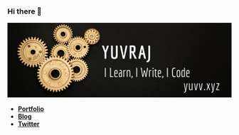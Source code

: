 ### Hi there 👋

![header photo](YUVRAJ.png)

- **[Portfolio](https://yuvv.xyz)**
- **[Blog](https://blog.yuvv.xyz)**
- **[Twitter](https://twitter.com/yuvraajsj18)**

<!--
**yuvraajsj18/yuvraajsj18** is a ✨ _special_ ✨ repository because its `README.md` (this file) appears on your GitHub profile.

Here are some ideas to get you started:

- 🔭 I’m currently working on ...
- 🌱 I’m currently learning ...
- 👯 I’m looking to collaborate on ...
- 🤔 I’m looking for help with ...
- 💬 Ask me about ...
- 📫 How to reach me: ...
- 😄 Pronouns: ...
- ⚡ Fun fact: ...
-->


